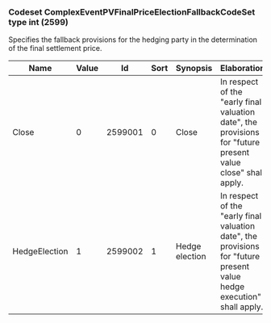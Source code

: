 ### Codeset ComplexEventPVFinalPriceElectionFallbackCodeSet type int (2599)

Specifies the fallback provisions for the hedging party in the determination of the final settlement price.

| Name          | Value | Id      | Sort | Synopsis       | Elaboration                                                                                                            |
|---------------|-------|---------|------|----------------|------------------------------------------------------------------------------------------------------------------------|
| Close         | 0     | 2599001 | 0    | Close          | In respect of the "early final valuation date", the provisions for "future present value close" shall apply.           |
| HedgeElection | 1     | 2599002 | 1    | Hedge election | In respect of the "early final valuation date", the provisions for "future present value hedge execution" shall apply. |

